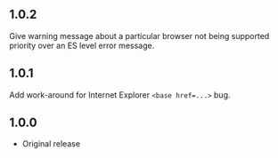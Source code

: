 ## 1.0.2

Give warning message about a particular browser not being supported priority over an ES level error message.

## 1.0.1

Add work-around for Internet Explorer `<base href=...>` bug.

## 1.0.0

* Original release
